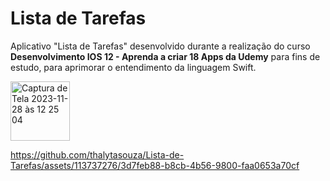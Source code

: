 # Lista de Tarefas

Aplicativo "Lista de Tarefas" desenvolvido durante a realização do curso **Desenvolvimento IOS 12 - Aprenda a criar 18 Apps da Udemy** para fins de estudo, para aprimorar o entendimento da linguagem Swift.


<img width="95" alt="Captura de Tela 2023-11-28 às 12 25 04" src="https://github.com/thalytasouza/Lista-de-Tarefas/assets/113737276/e7edc2e1-9e3f-414e-8c76-516ba6b8a153">


https://github.com/thalytasouza/Lista-de-Tarefas/assets/113737276/3d7feb88-b8cb-4b56-9800-faa0653a70cf

